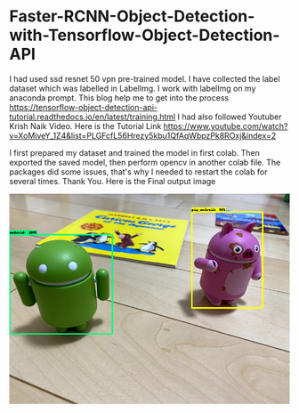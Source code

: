 # Faster-RCNN-Object-Detection-with-Tensorflow-Object-Detection-API  

I had used ssd resnet 50 vpn pre-trained model. I have collected the label dataset which was labelled in LabelImg. I work with labelImg on my anaconda prompt. This blog help me to get into the process https://tensorflow-object-detection-api-tutorial.readthedocs.io/en/latest/training.html 
I had also followed Youtuber Krish Naik Video. Here is the Tutorial Link https://www.youtube.com/watch?v=XoMiveY_1Z4&list=PLGFcfL56Hrezy5kbu1QfAqWbpzPk8ROxj&index=2 

I first prepared my dataset and trained the model in first colab. Then exported the saved model, then perform opencv in another colab file. The packages did some issues, that's why I needed to restart the colab for several times. Thank You. Here is the Final output image 

<img src="https://github.com/Abrar-Mustakim/Faster-RCNN-Object-Detection-with-Tensorflow-Object-Detection-API/blob/main/android%20detection.png?raw=true"></img>
